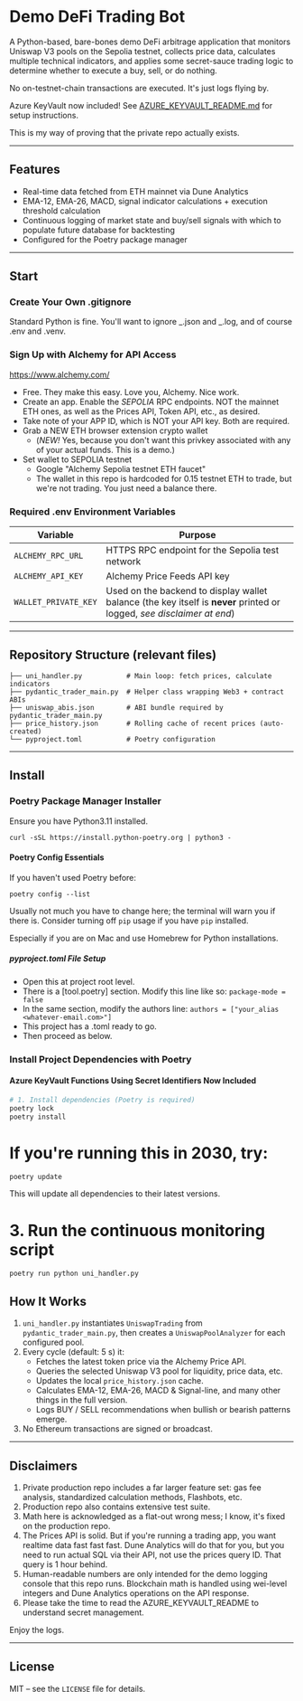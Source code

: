 # Demo DeFi Trading Bot

A Python-based, bare-bones demo DeFi arbitrage application that monitors Uniswap
V3 pools on the Sepolia testnet, collects price data, calculates multiple
technical indicators, and applies some secret-sauce trading logic to determine
whether to execute a buy, sell, or do nothing.

No on-testnet-chain transactions are executed. It's just logs flying by.

Azure KeyVault now included! See
[AZURE_KEYVAULT_README.md](AZURE_KEYVAULT_README.md) for setup instructions.

This is my way of proving that the private repo actually exists.

---

## Features

- Real-time data fetched from ETH mainnet via Dune Analytics
- EMA-12, EMA-26, MACD, signal indicator calculations + execution threshold
  calculation
- Continuous logging of market state and buy/sell signals with which to populate
  future database for backtesting
- Configured for the Poetry package manager

---

## Start

### Create Your Own .gitignore

Standard Python is fine. You'll want to ignore _.json and _.log, and of course
.env and .venv.

### Sign Up with Alchemy for API Access

https://www.alchemy.com/

- Free. They make this easy. Love you, Alchemy. Nice work.
- Create an app. Enable the _SEPOLIA_ RPC endpoints. NOT the
  mainnet ETH ones, as well as the Prices API, Token API, etc., as desired.
- Take note of your APP ID, which is NOT your API key. Both are required.
- Grab a NEW ETH browser extension crypto wallet
  - (_NEW!_ Yes, because you don't want this privkey associated with any of your actual funds. This is a demo.)
- Set wallet to SEPOLIA testnet
  - Google "Alchemy Sepolia testnet ETH faucet"
  - The wallet in this repo is hardcoded for 0.15 testnet ETH to trade, but we're not trading. You just need a balance there. 

### Required .env Environment Variables

| Variable             | Purpose                                                                                                                |
| -------------------- | ---------------------------------------------------------------------------------------------------------------------- |
| `ALCHEMY_RPC_URL`    | HTTPS RPC endpoint for the Sepolia test network                                                                        |
| `ALCHEMY_API_KEY`    | Alchemy Price Feeds API key                                                                                            |
| `WALLET_PRIVATE_KEY` | Used on the backend to display wallet balance (the key itself is **never** printed or logged, _see disclaimer at end_) |

---

## Repository Structure (relevant files)

```
├── uni_handler.py           # Main loop: fetch prices, calculate indicators
├── pydantic_trader_main.py  # Helper class wrapping Web3 + contract ABIs
├── uniswap_abis.json        # ABI bundle required by pydantic_trader_main.py
├── price_history.json       # Rolling cache of recent prices (auto-created)
└── pyproject.toml           # Poetry configuration
```

---

## Install

### Poetry Package Manager Installer

Ensure you have Python3.11 installed. 

`curl -sSL https://install.python-poetry.org | python3 -`

#### Poetry Config Essentials

If you haven't used Poetry before:

`poetry config --list `

Usually not much you have to change here; the terminal will warn you if there
is. Consider turning off `pip` usage if you have `pip` installed.

Especially if you are on Mac and use Homebrew for Python installations.

##### pyproject.toml File Setup

- Open this at project root level.
- There is a [tool.poetry] section. Modify this line like so:
  `package-mode = false`
- In the same section, modify the authors line:
  `authors = ["your_alias <whatever-email.com>"]`
- This project has a .toml ready to go. 
- Then proceed as below.

### Install Project Dependencies with Poetry

#### Azure KeyVault Functions Using Secret Identifiers Now Included

```bash
# 1. Install dependencies (Poetry is required)
poetry lock
poetry install
```

# If you're running this in 2030, try:

```poetry update```

This will update all dependencies to their latest versions.

# 3. Run the continuous monitoring script

```
poetry run python uni_handler.py
```

## How It Works

1. `uni_handler.py` instantiates `UniswapTrading` from
   `pydantic_trader_main.py`, then creates a `UniswapPoolAnalyzer` for each
   configured pool.
2. Every cycle (default: 5 s) it:
   - Fetches the latest token price via the Alchemy Price API.
   - Queries the selected Uniswap V3 pool for liquidity, price data, etc.
   - Updates the local `price_history.json` cache.
   - Calculates EMA-12, EMA-26, MACD & Signal-line, and many other things in the
     full version.
   - Logs BUY / SELL recommendations when bullish or bearish patterns emerge.
3. No Ethereum transactions are signed or broadcast.

---

## Disclaimers

1. Private production repo includes a far larger feature set: gas fee analysis,
   standardized calculation methods, Flashbots, etc.
2. Production repo also contains extensive test suite.
3. Math here is acknowledged as a flat-out wrong mess; I know, it's fixed on the
   production repo.
4. The Prices API is solid. But if you're running a trading app, you want
   realtime data fast fast fast. Dune Analytics will do that for you, but you
   need to run actual SQL via their API, not use the prices query ID. That query is 1
   hour behind.
5. Human-readable numbers are only intended for the demo logging console that
   this repo runs. Blockchain math is handled using wei-level integers and Dune Analytics operations on the API response. 
6. Please take the time to read the AZURE_KEYVAULT_README to understand secret
   management.

Enjoy the logs.

---

## License

MIT – see the `LICENSE` file for details.
